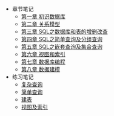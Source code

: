 <!-- sidebar.md -->

- 章节笔记
	- [第一章 初识数据库](/Notes/Database/C1)
	- [第二章 关系模型](/Notes/Database/C2)
	- [第三章 SQL之数据库和表的增删改查](/Notes/Database/C3)
	- [第四章 SQL之简单查询及分组查询](/Notes/Database/C4)
	- [第五章 SQL之嵌套查询及集合查询](/Notes/Database/C5)
	- [第六章 视图和索引](/Notes/Database/C6)
	- [第七章 数据库编程](/Notes/Database/C7)
	- [第八章 数据建模](/Notes/Database/C8)
- 练习笔记
	- [复杂查询](/Notes/Database/P1)
	- [简单查询](/Notes/Database/P2)
	- [建表](/Notes/Database/P3)
	- [视图及索引](/Notes/Database/P4)
